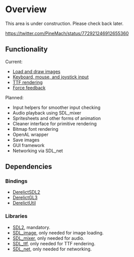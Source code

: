 # Overview

This area is under construction. Please check back later.

https://twitter.com/PineMach/status/772921246912655360

## Functionality

Current:

- [Load and draw images](https://github.com/pineapplemachine/mach.d/tree/master/mach/sdl/graphics)
- [Keyboard, mouse, and joystick input](https://github.com/pineapplemachine/mach.d/tree/master/mach/sdl/input)
- [TTF rendering](https://github.com/pineapplemachine/mach.d/tree/master/mach/sdl/ttf)
- [Force feedback](https://github.com/pineapplemachine/mach.d/tree/master/mach/sdl/haptic)

Planned:

- Input helpers for smoother input checking
- Audio playback using SDL_mixer
- Spritesheets and other forms of animation
- Cleaner interface for primitive rendering
- Bitmap font rendering
- OpenAL wrapper
- Save images
- GUI framework
- Networking via SDL_net

## Dependencies

### Bindings

- [DerelictSDL2](https://github.com/DerelictOrg/DerelictSDL2)
- [DerelictGL3](https://github.com/DerelictOrg/DerelictGL3)
- [DerelictUtil](https://github.com/DerelictOrg/DerelictUtil)

### Libraries

- [SDL2](https://www.libsdl.org/download-2.0.php), mandatory.
- [SDL_image](https://www.libsdl.org/projects/SDL_image/), only needed for image loading.
- [SDL_mixer](https://www.libsdl.org/projects/SDL_mixer/), only needed for audio.
- [SDL_ttf](https://www.libsdl.org/projects/SDL_ttf/), only needed for TTF rendering.
- [SDL_net](https://www.libsdl.org/projects/SDL_net/), only needed for networking.
